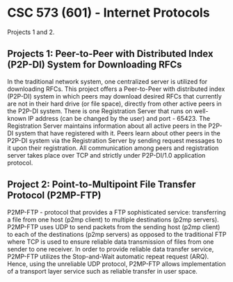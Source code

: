 # CSC 573 (601) - Internet Protocols
Projects 1 and 2.
## Projects 1: Peer-to-Peer with Distributed Index (P2P-DI) System for Downloading RFCs
In the traditional network system, one centralized server is utilized for downloading RFCs. This project offers a Peer-to-Peer with distributed index (P2P-DI) system in which peers may download desired RFCs that currently are not in their hard drive (or file space), directly from other active peers in the P2P-DI system. There is one Registration Server that runs on well-known IP address (can be changed by the user) and port - 65423. The Registration Server maintains information about all active peers in the P2P-DI system that have registered with it. Peers learn about other peers in the P2P-DI system via the Registration Server by sending request messages to it upon their registration. All communication among peers and registration server takes place over TCP and strictly under P2P-DI/1.0 application protocol.
## Project 2: Point-to-Multipoint File Transfer Protocol (P2MP-FTP)
P2MP-FTP - protocol that provides a FTP sophisticated service: transferring a file from one host (p2mp client) to multiple destinations (p2mp servers). P2MP-FTP uses UDP to send packets from the sending host (p2mp client) to each of the destinations (p2mp servers) as opposed to the traditional FTP where TCP is used to ensure reliable data transmission of files from one sender to one receiver. In order to provide reliable data transfer service, P2MP-FTP utilizes the Stop-and-Wait automatic repeat request (ARQ). Hence, using the unreliable UDP protocol, P2MP-FTP allows implementation of a transport layer service such as reliable transfer in user space.
